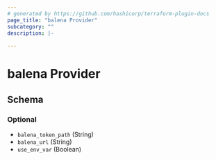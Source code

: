 ```yaml
---
# generated by https://github.com/hashicorp/terraform-plugin-docs
page_title: "balena Provider"
subcategory: ""
description: |-
  
---
```


# balena Provider





<!-- schema generated by tfplugindocs -->
## Schema

### Optional

- `balena_token_path` (String)
- `balena_url` (String)
- `use_env_var` (Boolean)
